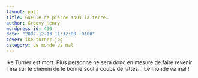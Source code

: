 ```yaml
---
layout: post
title: Gueule de pierre sous la terre…
author: Groovy Henry
wordpress_id: 430
date: "2007-12-13 11:32:00 +0100"
cover: ike-turner.jpg
category: Le monde va mal
---
```


Ike Turner est mort. Plus personne ne sera donc en mesure de faire revenir Tina
sur le chemin de le bonne soul à coups de lattes… Le monde va mal !
